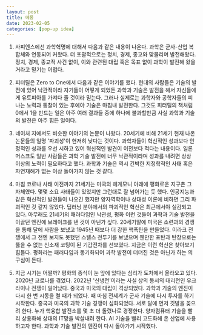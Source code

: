 ```yaml
---
layout: post
title: 메롱
date: 2023-02-05
categories: [pop-up idea]
---
```


1. 사피엔스에선 과학혁명에 대해서 다음과 같은 내용이 나온다. 과학은 군사-산업 복합체와 연동되어 커왔다. 더 포괄적으로는 정치, 경제, 종교와 맞물리며 발전해왔다. 정치, 경제, 종교적 사건 없이, 이와 관련된 대립 혹은 목표 없이 과학이 발전해 왔을거라고 믿기는 어렵다. 

2. 피터틸은 Zero to One에서 다음과 같은 이야기를 했다. 현대의 사람들은 기술의 발전에 있어 낙관적이라 자기들이 어떻게 되었든 과학과 기술은 발전을 해서 자신들에게 유토피아를 가져다 줄 것이라 믿는다. 그러나 실제로는 과학자와 공학자들의 피나는 노력과 통찰이 있는 후에야 기술은 마침내 발전한다. 그것도 피터틸의 책처럼 0에서 1을 만드는 일은 아주 여러 결과들 중에 하나에 불과할만큼 사실 과학과 기술의 발전은 아주 힘든 일이다. 

3. 네이처 지에서도 비슷한 이야기의 논문이 나왔다. 20세기에 비해 21세기 현재 나온 논문들의 일명 '파괴성'이 현저히 낮다는 것이다. 과학자들이 혁신적인 성과보다 안정적인 성과를 우선 시하고 있어 혁신적인 발견이 이전보다 적다는 내용이다. 일론 머스크도 일반 사람들은 과학 기술 발전에 너무 낙관적이라며 성과를 내려면 상상 이상의 노력이 필요하다고 했다. 과학과 기술은 역시 긴박한 지정학적인 사태 혹은 자연재해가 없는 이상 돌아가지 않는 것 같다. 

4. 마침 코로나 사태 이전까지 21세기는 미국의 헤게모니 아래에 평화로운 지구촌 그 자체였다. 몇몇 소요 사태들이 있었지만 그런대로 잘 넘어가는 듯 했다. 인공지능과 같은 혁신적인 발견들이 나오긴 했지만 양자역학이나 상대성 이론에 비하면 그리 파괴적인 것 같지 않았다. 딥러닝 분야에서의 파괴적인 혁신은 최근에서야 실감되고 있다. 아무래도 21세기의 패러다임인 낙관성, 평화 이런 것들이 과학과 기술 발전을 이끌던 엔진에 브레이크를 낸 것이 아닌가 싶다. 20세기말에 미국은 소련과의 경쟁을 통해 달에 사람을 보냈고 1945년 때보다 더 강한 핵폭탄을 만들었다. 이라크 전쟁에서 그 전엔 보지도 못했던 스텔스 전투기를 보냈으며 웬만한 포탄과 탄창으로는 뚫을 수 없는 신소재 코팅이 된 기갑전차를 선보였다. 지금은 이런 혁신은 찾아보기 힘들다. 평화라는 패러다임과 동기화되어 과학 발전이 더뎌진 것은 아닌가 하는 의구심이 든다. 

5. 지금 시기는 어떨까? 평화의 종식이 눈 앞에 있다는 심리가 도처에서 올라오고 있다. 2020년 코로나를 겪었다. 2022년 '신냉전'이라는 사실 상의 동서의 대리전인 우크라이나 전쟁이 일어났다. 중국과 미국의 대립이 격상되었다. 과학과 기술의 엔진이 다시 한 번 시동을 켤 때가 되었다. 때 마침 전세계가 군사 기술에 다시 투자를 하기 시작한다. 중국과 미국의 과학 기술 경쟁이 심화되었다. 서로 달에 먼저 깃발을 꽂으려 한다. 누가 핵융합 발전소를 몇 초 더 돌렸나로 경쟁한다. 양자컴퓨터 기술을 빨리 상용화해 상대의 IT망을 박살내려 한다. AI 기술을 빨리 고도화해 온 산업에 사용하고자 한다. 과학과 기술 발전의 엔진이 다시 돌아가기 시작했다.
